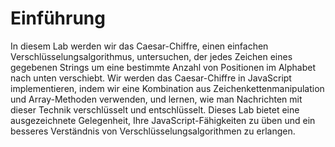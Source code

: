 # Einführung

In diesem Lab werden wir das Caesar-Chiffre, einen einfachen Verschlüsselungsalgorithmus, untersuchen, der jedes Zeichen eines gegebenen Strings um eine bestimmte Anzahl von Positionen im Alphabet nach unten verschiebt. Wir werden das Caesar-Chiffre in JavaScript implementieren, indem wir eine Kombination aus Zeichenkettenmanipulation und Array-Methoden verwenden, und lernen, wie man Nachrichten mit dieser Technik verschlüsselt und entschlüsselt. Dieses Lab bietet eine ausgezeichnete Gelegenheit, Ihre JavaScript-Fähigkeiten zu üben und ein besseres Verständnis von Verschlüsselungsalgorithmen zu erlangen.
